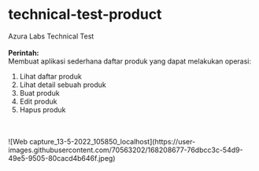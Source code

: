 # technical-test-product
Azura Labs Technical Test
<br /><br />
<b>Perintah:</b> <br />
Membuat aplikasi sederhana daftar produk yang dapat melakukan operasi:
<ol>
  <li>Lihat daftar produk</li>
  <li>Lihat detail sebuah produk</li>
  <li>Buat produk</li>
  <li>Edit produk</li>
  <li>Hapus produk</li>
</ol>
<br /><br />
<div>
![Web capture_13-5-2022_105850_localhost](https://user-images.githubusercontent.com/70563202/168208677-76dbcc3c-54d9-49e5-9505-80cacd4b646f.jpeg)
</div>
